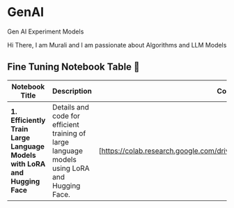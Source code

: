 # GenAI
Gen AI Experiment Models

Hi There, 
I am Murali and I am passionate about Algorithms and LLM Models

## Fine Tuning Notebook Table 📑

| Notebook Title                                               | Description                                                  | Colab Badge                                                  |
| ------------------------------------------------------------ | ------------------------------------------------------------ | ------------------------------------------------------------ |
| **1. Efficiently Train Large Language Models with LoRA and Hugging Face** | Details and code for efficient training of large language models using LoRA and Hugging Face. | [https://colab.research.google.com/drive/1rhw8RVjGlsJV6FYgabVd76CSnnUVd91K] |

